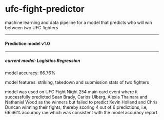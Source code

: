# ufc-fight-predictor

machine learning and data pipeline for a model that predicts who will win between two UFC fighters

------------------------------------------------

#### Prediction model v1.0
-------------------------------------------------

##### current model: Logistics Regression

model accuracy: 66.76%

model features: striking, takedown and submission stats of two fighters

model was used on UFC Fight Night 254 main card event where it successfully predicted Sean Brady, Carlos Ulberg, Alexia Thainara and Nathaniel Wood as the winners but failed to predict Kevin Holland and Chris Duncan winning their fights, thereby scoring 4 out of 6 predictions, i.e, 66.66% accuracy rae which was consistent with the model accuracy report.
